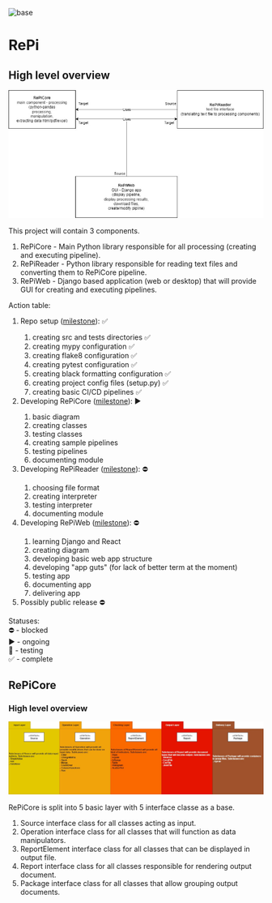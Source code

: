 ![base](https://github.com/FilipM13/RePi/actions/workflows/base.yml/badge.svg)
# RePi

## High level overview

<img src="https://github.com/FilipM13/RePi/blob/main/README/ReportPipeline.jpg">

This project will contain 3 components.
1. RePiCore - Main Python library responsible for all processing (creating and executing pipeline).
2. RePiReader - Python library responsible for reading text files and converting them to RePiCore pipeline.
3. RePiWeb - Django based application (web or desktop) that will provide GUI for creating and executing pipelines.

Action table:
1. Repo setup 
(<a href="https://github.com/FilipM13/RePi/milestone/1">milestone<a/>):
:white_check_mark:
   1. creating src and tests directories :white_check_mark:
   2. creating mypy configuration :white_check_mark:
   3. creating flake8 configuration :white_check_mark:
   4. creating pytest configuration :white_check_mark:
   5. creating black formatting configuration :white_check_mark:
   6. creating project config files (setup.py) :white_check_mark:
   7. creating basic CI/CD pipelines :white_check_mark:
2. Developing RePiCore 
(<a href="https://github.com/FilipM13/RePi/milestone/2">milestone<a/>): 
:arrow_forward:
   1. basic diagram
   2. creating classes
   3. testing classes
   4. creating sample pipelines
   5. testing pipelines
   6. documenting module
3. Developing RePiReader 
(<a href="https://github.com/FilipM13/RePi/milestone/3">milestone<a/>):
:no_entry:
   1. choosing file format
   2. creating interpreter
   3. testing interpreter
   4. documenting module
4. Developing RePiWeb 
(<a href="https://github.com/FilipM13/RePi/milestone/4">milestone<a/>): 
:no_entry:
   1. learning Django and React
   2. creating diagram
   3. developing basic web app structure
   4. developing "app guts" (for lack of better term at the moment)
   5. testing app
   6. documenting app
   7. delivering app
5. Possibly public release 
:no_entry:

Statuses:<br>
:no_entry: - blocked <br>
:arrow_forward: - ongoing <br>
:hammer: - testing <br>
:white_check_mark: - complete <br>

## RePiCore

### High level overview

<img src="https://github.com/FilipM13/RePi/blob/main/README/RePiCore.jpg">

RePiCore is split into 5 basic layer with 5 interface classe as a base. 
1. Source interface class for all classes acting as input.
2. Operation interface class for all classes that will function as data manipulators.
3. ReportElement interface class for all classes that can be displayed in output file.
4. Report interface class for all classes responsible for rendering output document.
5. Package interface class for all classes that allow grouping output documents.

